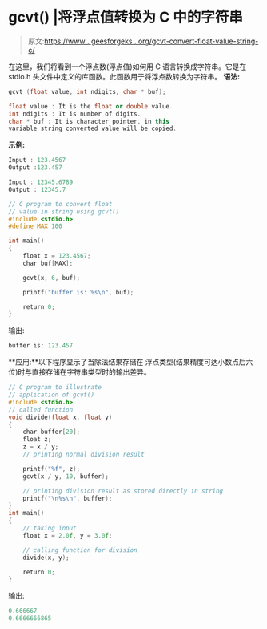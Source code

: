 # gcvt() |将浮点值转换为 C 中的字符串

> 原文:[https://www . geesforgeks . org/gcvt-convert-float-value-string-c/](https://www.geeksforgeeks.org/gcvt-convert-float-value-string-c/)

在这里，我们将看到一个浮点数(浮点值)如何用 C 语言转换成字符串。它是在 stdio.h 头文件中定义的库函数。此函数用于将浮点数转换为字符串。
**语法:**

```cpp
gcvt (float value, int ndigits, char * buf);

float value : It is the float or double value.
int ndigits : It is number of digits.
char * buf : It is character pointer, in this 
variable string converted value will be copied.
```

**示例:**

```cpp
Input : 123.4567
Output :123.457

Input : 12345.6789
Output : 12345.7

```

```cpp
// C program to convert float
// value in string using gcvt()
#include <stdio.h>
#define MAX 100

int main()
{
    float x = 123.4567;
    char buf[MAX];

    gcvt(x, 6, buf);

    printf("buffer is: %s\n", buf);

    return 0;
}
```

输出:

```cpp
buffer is: 123.457
```

**应用:**以下程序显示了当除法结果存储在
浮点类型(结果精度可达小数点后六位)时与直接存储在字符串类型时的输出差异。

```cpp
// C program to illustrate
// application of gcvt()
#include <stdio.h>
// called function
void divide(float x, float y)
{
    char buffer[20];
    float z;
    z = x / y;
    // printing normal division result

    printf("%f", z);
    gcvt(x / y, 10, buffer);

    // printing division result as stored directly in string
    printf("\n%s\n", buffer);
}
int main()
{
    // taking input
    float x = 2.0f, y = 3.0f;

    // calling function for division
    divide(x, y);

    return 0;
}
```

输出:

```cpp
0.666667
0.6666666865

```